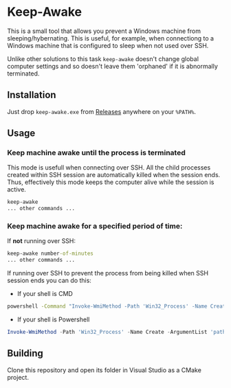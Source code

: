 # Keep-Awake

This is a small tool that allows you prevent a Windows machine from sleeping/hybernating. 
This is useful, for example, when connectiong to a Windows machine that is configured to sleep when not used 
over SSH. 

Unlike other solutions to this task `keep-awake` doesn't change global computer settings and so doesn't leave
them 'orphaned' if it is abnormally terminated.

## Installation

Just drop `keep-awake.exe` from [Releases](/releases) anywhere on your `%PATH%`.

## Usage

### Keep machine awake until the process is terminated

This mode is usefull when connecting over SSH. All the child processes created within SSH session 
are automatically killed when the session ends. Thus, effectively this mode keeps the computer alive while
the session is active.

```bat
keep-awake
... other commands ...
```

### Keep machine awake for a specified period of time:

If **not** running over SSH:

```bat
keep-awake number-of-minutes
... other commands ...
```

If running over SSH to prevent the process from being killed when SSH session ends you can do this:

* If your shell is CMD
```bat
powershell -Command "Invoke-WmiMethod -Path 'Win32_Process' -Name Create -ArgumentList 'path\to\keep-awake number-of-minutes'"
```

* If your shell is Powershell
```powershell
Invoke-WmiMethod -Path 'Win32_Process' -Name Create -ArgumentList 'path\to\keep-awake number-of-minutes'
```


## Building

Clone this repository and open its folder in Visual Studio as a CMake project.




